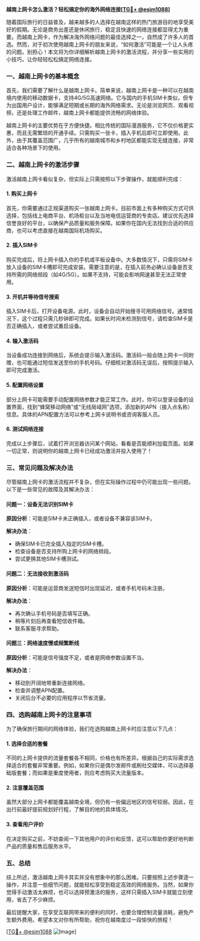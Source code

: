 **越南上网卡怎么激活？轻松搞定你的海外网络连接[[TG💪+ @esim1088](https://t.me/s/esim1088)]**

随着国际旅行的日益普及，越来越多的人选择在越南这样的热门旅游目的地享受美好的假期。无论是商务出差还是休闲旅行，稳定且快速的网络连接都显得尤为重要。而越南上网卡，作为解决海外网络问题的最佳选择之一，自然成了许多人的首选。然而，对于初次使用越南上网卡的朋友来说，“如何激活”可能是一个让人头疼的问题。别担心！本文将为你详细解析越南上网卡的激活流程，并分享一些实用的小技巧，让你轻轻松松搞定网络连接。

### 一、越南上网卡的基本概念

首先，我们需要了解什么是越南上网卡。简单来说，越南上网卡是一种可以在越南境内使用的移动数据卡，支持4G/5G高速网络。它与国内的手机SIM卡类似，但专为出国用户设计，能够满足短期或长期的海外网络需求。无论是浏览网页、观看视频，还是处理工作邮件，越南上网卡都能提供流畅的网络体验。

越南上网卡的主要优势在于方便快捷。相比传统的国际漫游服务，它不仅价格更实惠，而且无需繁琐的开通手续。只需购买一张卡，插入手机后即可立即使用。此外，由于其覆盖范围广，几乎所有的越南城市和乡村地区都能实现无缝连接，非常适合各种场景下的使用。

### 二、越南上网卡的激活步骤

激活越南上网卡看似复杂，但实际上只需按照以下步骤操作，就能顺利完成：

#### 1. 购买上网卡

首先，你需要通过正规渠道购买一张越南上网卡。目前市面上有多种购买方式可供选择，包括线上电商平台、机场柜台以及当地电信运营商的专卖店。建议优先选择信誉良好的平台，以确保产品质量和服务保障。如果你在国内无法找到合适的供应商，也可以考虑直接在越南国际机场购买。

#### 2. 插入SIM卡

购买完成后，将上网卡插入你的手机或平板设备中。大多数情况下，只需将SIM卡放入设备的SIM卡槽即可完成安装。需要注意的是，在插入前务必确认设备是否支持所需的网络频段（如4G/5G）。如果不支持，可能会影响网速甚至无法正常使用。

#### 3. 开机并等待信号搜索

插入SIM卡后，打开设备电源。此时，设备会自动开始搜寻可用网络信号。通常情况下，这个过程只需几秒钟即可完成。如果长时间未检测到信号，请检查SIM卡是否正确插入，或者尝试重启设备。

#### 4. 输入激活码

当设备成功连接到网络后，系统会提示输入激活码。激活码一般会随上网卡一同附赠，也可能通过短信发送至你的手机号码。仔细核对激活码无误后，按照提示输入即可完成激活。

#### 5. 配置网络设置

部分上网卡可能需要手动配置网络参数才能正常工作。此时，你可以登录设备的设置界面，找到“蜂窝移动网络”或“无线局域网”选项，添加新的APN（接入点名称）信息。具体的APN配置方法可以参考上网卡说明书或咨询客服人员。

#### 6. 测试网络连接

完成以上步骤后，试着打开浏览器访问某个网站，看看是否能顺利加载页面。如果一切正常，则说明你的越南上网卡已经成功激活并投入使用了！

### 三、常见问题及解决办法

尽管越南上网卡的激活流程并不复杂，但在实际操作过程中仍可能出现一些问题。以下是一些常见的故障及其解决办法：

#### 问题一：设备无法识别SIM卡

**原因分析**：可能是SIM卡未正确插入，或者设备不兼容该SIM卡。

**解决办法**：
- 确保SIM卡已完全插入指定的SIM卡槽。
- 检查设备是否支持所购上网卡的网络频段。
- 尝试更换其他SIM卡槽测试。

#### 问题二：无法接收到激活码

**原因分析**：可能是运营商发送短信时出现延迟，或者手机号码未注册。

**解决办法**：
- 再次确认手机号码是否填写正确。
- 稍等片刻后再查看短信收件箱。
- 联系客服寻求帮助。

#### 问题三：网络速度慢或频繁断线

**原因分析**：可能是信号强度不足，或者是网络参数设置不当。

**解决办法**：
- 移动到开阔地带重新连接网络。
- 检查并调整APN配置。
- 关闭后台不必要的应用程序以节省流量。

### 四、选购越南上网卡的注意事项

为了确保旅行期间的网络体验，我们在选购越南上网卡时应注意以下几点：

#### 1. 选择合适的套餐

不同的上网卡提供的流量套餐各不相同，价格也有所差异。根据自己的实际需求选择适合的套餐非常重要。例如，如果你只是偶尔发邮件或刷社交媒体，可以选择基础版套餐；而如果是重度使用者，则应考虑购买大流量版本。

#### 2. 注意覆盖范围

虽然大部分上网卡都能覆盖越南全境，但仍有一些偏远地区的信号较弱。因此，在出行前最好提前规划好行程，了解目的地的具体情况。

#### 3. 查看用户评价

在决定购买之前，不妨查阅一下其他用户的评价和反馈，这可以帮助你更好地判断产品的质量和售后服务水平。

### 五、总结

综上所述，激活越南上网卡其实并没有想象中的那么困难。只要按照上述步骤逐一操作，并注意一些细节问题，就能轻松享受到稳定高效的网络服务。当然，如果你觉得手动激活太麻烦，也可以选择预激活的服务，这样只需插入SIM卡就能立刻使用，省去了不少麻烦。

最后提醒大家，在享受互联网带来的便利的同时，也要合理控制流量消耗，避免产生额外费用。希望本文对你有所帮助，祝你在越南度过一段愉快的旅程！

[[TG💪+ @esim1088](https://t.me/s/esim1088) ![Image](https://i.postimg.cc/4NQfJmqS/Snipaste-2025-05-13-00-14-12.png)]